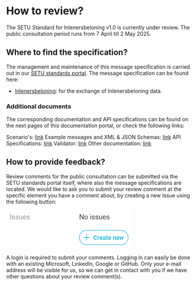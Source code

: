 # How to review?

The SETU Standard for Inlenersbeloning v1.0 is currently under review. The public consultation period runs from 7 April till 2 May 2025.

## Where to find the specification?

The management and maintenance of this message specification is carried out in our [SETU standards portal](https://setu.semantic-treehouse.nl/). The message specification can be found here:

- [Inlenersbeloning](https://setu.semantic-treehouse.nl/message-model-tree/Message_39959e0f-7327-4eb8-900c-ed33b0089b0f?panes=element_tree:Message_39959e0f-7327-4eb8-900c-ed33b0089b0f:dqdk37:primary): for the exchange of Inlenersbeloning data.

### Additional documents

The corresponding documentation and API specifications can be found on the next pages of this documentation portal, or check the following links:

Scenario's: [link](https://standard.setu.nl/docs/inlenersbeloning/scenarios)
Example messages and XML & JSON Schemas: [link](https://github.com/setu-standards/xml-specifications/tree/main/setu-inlenersbeloning/v1.0)
API Specifications: [link](https://standard.setu.nl/docs/api/oas-inlenersbeloning)
Validator: [link](https://setu.semantic-treehouse.nl/validator/SyntaxBinding_7468e93a-fd12-433b-8c05-0c52f4048cec)
Other documentation: [link](https://standard.setu.nl/docs/inlenersbeloning/)

## How to provide feedback?

Review comments for the public consultation can be submitted via the SETU standards portal itself, where also the message specifications are located. We would like to ask you to submit your review comment at the specific element you have a comment about, by creating a new Issue using the following button:

![](../../static/img/issues.png)

A login is required to submit your comments. Logging in can easily be done with an existing Microsoft, LinkedIn, Google or GitHub. Only your e-mail address will be visible for us, so we can get in contact with you if we have other questions about your review comment(s).
